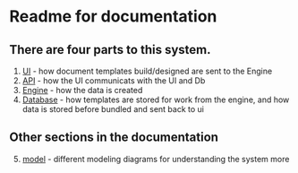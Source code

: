 # Readme for documentation

## There are four parts to this system.
1. [UI](./ui/main-ui-document.md) - how document templates build/designed are sent to the Engine
2. [API](./api/Main-API-documentation.md) - how the UI communicats with the UI and Db
3. [Engine](./engine/Main-Engine-documentation.md) - how the data is created
4. [Database](./database/Main-Database-documentation.md) - how templates are stored for work from the engine, and how data is stored before bundled and sent back to ui

## Other sections in the documentation
5. [model](./model/Model-Documentation.md) - different modeling diagrams for understanding the system more